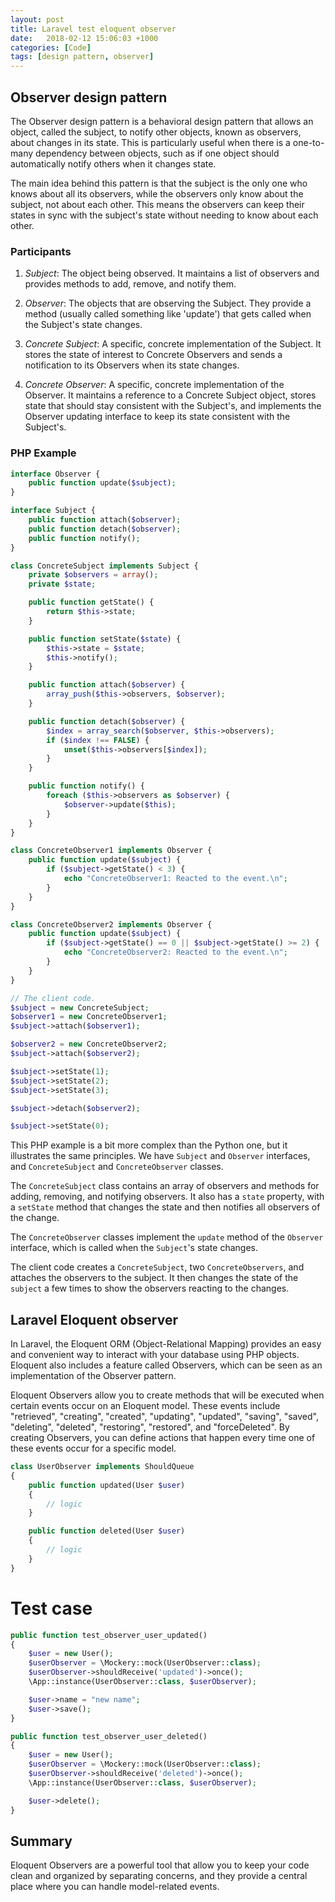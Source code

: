 ```yaml
---
layout: post
title: Laravel test eloquent observer
date:   2018-02-12 15:06:03 +1000
categories: [Code]
tags: [design pattern, observer]
---
```


## Observer design pattern

The Observer design pattern is a behavioral design pattern that allows an object, called the subject, to notify other objects, known as observers, about changes in its state. This is particularly useful when there is a one-to-many dependency between objects, such as if one object should automatically notify others when it changes state.

The main idea behind this pattern is that the subject is the only one who knows about all its observers, while the observers only know about the subject, not about each other. This means the observers can keep their states in sync with the subject's state without needing to know about each other.

### Participants

1. *Subject*: The object being observed. It maintains a list of observers and provides methods to add, remove, and notify them.

2. *Observer*: The objects that are observing the Subject. They provide a method (usually called something like 'update') that gets called when the Subject's state changes.

3. *Concrete Subject*: A specific, concrete implementation of the Subject. It stores the state of interest to Concrete Observers and sends a notification to its Observers when its state changes.

4. *Concrete Observer*: A specific, concrete implementation of the Observer. It maintains a reference to a Concrete Subject object, stores state that should stay consistent with the Subject's, and implements the Observer updating interface to keep its state consistent with the Subject's.

### PHP Example

```php
interface Observer {
    public function update($subject);
}

interface Subject {
    public function attach($observer);
    public function detach($observer);
    public function notify();
}

class ConcreteSubject implements Subject {
    private $observers = array();
    private $state;

    public function getState() {
        return $this->state;
    }

    public function setState($state) {
        $this->state = $state;
        $this->notify();
    }

    public function attach($observer) {
        array_push($this->observers, $observer);
    }

    public function detach($observer) {
        $index = array_search($observer, $this->observers);
        if ($index !== FALSE) {
            unset($this->observers[$index]);
        }
    }

    public function notify() {
        foreach ($this->observers as $observer) {
            $observer->update($this);
        }
    }
}

class ConcreteObserver1 implements Observer {
    public function update($subject) {
        if ($subject->getState() < 3) {
            echo "ConcreteObserver1: Reacted to the event.\n";
        }
    }
}

class ConcreteObserver2 implements Observer {
    public function update($subject) {
        if ($subject->getState() == 0 || $subject->getState() >= 2) {
            echo "ConcreteObserver2: Reacted to the event.\n";
        }
    }
}
```

```php
// The client code.
$subject = new ConcreteSubject;
$observer1 = new ConcreteObserver1;
$subject->attach($observer1);

$observer2 = new ConcreteObserver2;
$subject->attach($observer2);

$subject->setState(1);
$subject->setState(2);
$subject->setState(3);

$subject->detach($observer2);

$subject->setState(0);
```

This PHP example is a bit more complex than the Python one, but it illustrates the same principles. We have `Subject` and `Observer` interfaces, and `ConcreteSubject` and `ConcreteObserver` classes.

The `ConcreteSubject` class contains an array of observers and methods for adding, removing, and notifying observers. It also has a `state` property, with a `setState` method that changes the state and then notifies all observers of the change.

The `ConcreteObserver` classes implement the `update` method of the `Observer` interface, which is called when the `Subject`'s state changes.

The client code creates a `ConcreteSubject`, two `ConcreteObservers`, and attaches the observers to the subject. It then changes the state of the `subject` a few times to show the observers reacting to the changes.

## Laravel Eloquent observer

In Laravel, the Eloquent ORM (Object-Relational Mapping) provides an easy and convenient way to interact with your database using PHP objects. Eloquent also includes a feature called Observers, which can be seen as an implementation of the Observer pattern.

Eloquent Observers allow you to create methods that will be executed when certain events occur on an Eloquent model. These events include "retrieved", "creating", "created", "updating", "updated", "saving", "saved", "deleting", "deleted", "restoring", "restored", and "forceDeleted". By creating Observers, you can define actions that happen every time one of these events occur for a specific model.



```php
class UserObserver implements ShouldQueue
{
    public function updated(User $user)
    {
    	// logic
    }

    public function deleted(User $user)
    {
    	// logic
    }
}
```
# Test case

```php
public function test_observer_user_updated()
{
    $user = new User();
    $userObserver = \Mockery::mock(UserObserver::class);
    $userObserver->shouldReceive('updated')->once();
    \App::instance(UserObserver::class, $userObserver);

    $user->name = "new name";
    $user->save();
}

public function test_observer_user_deleted()
{
    $user = new User();
    $userObserver = \Mockery::mock(UserObserver::class);
    $userObserver->shouldReceive('deleted')->once();
    \App::instance(UserObserver::class, $userObserver);

    $user->delete();
}

```

## Summary 

Eloquent Observers are a powerful tool that allow you to keep your code clean and organized by separating concerns, and they provide a central place where you can handle model-related events.

